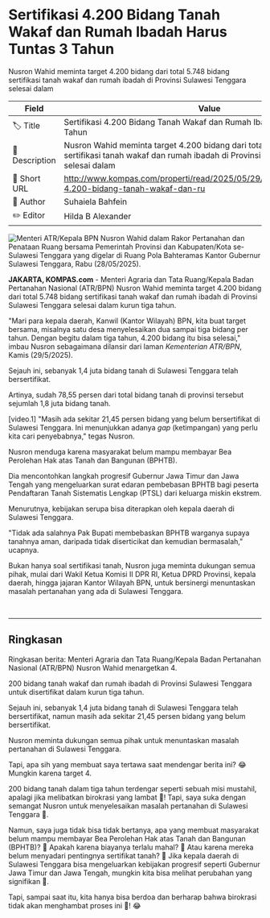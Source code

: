 # Sertifikasi 4.200 Bidang Tanah Wakaf dan Rumah Ibadah Harus Tuntas 3 Tahun

Nusron Wahid meminta target 4.200 bidang dari total 5.748 bidang sertifikasi tanah wakaf dan rumah ibadah di Provinsi Sulawesi Tenggara selesai dalam 

| Field         | Value                                                       |
|---------------|-------------------------------------------------------------|
| 🏷️ Title       | Sertifikasi 4.200 Bidang Tanah Wakaf dan Rumah Ibadah Harus Tuntas 3 Tahun |
| 📝 Description | Nusron Wahid meminta target 4.200 bidang dari total 5.748 bidang sertifikasi tanah wakaf dan rumah ibadah di Provinsi Sulawesi Tenggara selesai dalam  |
| 🔗 Short URL   | http://www.kompas.com/properti/read/2025/05/29/140000521/sertifikasi-4.200-bidang-tanah-wakaf-dan-ru |
| 👤 Author      | Suhaiela Bahfein |
| ✏️ Editor      | Hilda B Alexander |

![Menteri ATR/Kepala BPN Nusron Wahid dalam Rakor Pertanahan dan Penataan Ruang bersama Pemerintah Provinsi dan Kabupaten/Kota se-Sulawesi Tenggara yang digelar di Ruang Pola Bahteramas Kantor Gubernur Sulawesi Tenggara, Rabu (28/05/2025).](https://asset.kompas.com/crops/SBqI-YgYBmHHhadOrtjalY1-kR4=/0x0:4160x2773/750x500/data/photo/2025/05/29/6837c094211c1.jpeg)

**JAKARTA, KOMPAS.com** - Menteri Agraria dan Tata Ruang/Kepala Badan Pertanahan Nasional (ATR/BPN) Nusron Wahid meminta target 4.200 bidang dari total 5.748 bidang sertifikasi tanah wakaf dan rumah ibadah di Provinsi Sulawesi Tenggara selesai dalam kurun tiga tahun.

"Mari para kepala daerah, Kanwil (Kantor Wilayah) BPN, kita buat target bersama, misalnya satu desa menyelesaikan dua sampai tiga bidang per tahun. Dengan begitu dalam tiga tahun, 4.200 bidang itu bisa selesai," imbau Nusron sebagaimana dilansir dari laman *Kementerian ATR/BPN*, Kamis (29/5/2025).

Sejauh ini, sebanyak 1,4 juta bidang tanah di Sulawesi Tenggara telah bersertifikat.

Artinya, sudah 78,55 persen dari total bidang tanah di provinsi tersebut sejumlah 1,8 juta bidang tanah.

\[video.1\] "Masih ada sekitar 21,45 persen bidang yang belum bersertifikat di Sulawesi Tenggara. Ini menunjukkan adanya *gap* (ketimpangan) yang perlu kita cari penyebabnya,\" tegas Nusron.

Nusron menduga karena masyarakat belum mampu membayar Bea Perolehan Hak atas Tanah dan Bangunan (BPHTB).

Dia mencontohkan langkah progresif Gubernur Jawa Timur dan Jawa Tengah yang mengeluarkan surat edaran pembebasan BPHTB bagi peserta Pendaftaran Tanah Sistematis Lengkap (PTSL) dari keluarga miskin ekstrem.

Menurutnya, kebijakan serupa bisa diterapkan oleh kepala daerah di Sulawesi Tenggara.

"Tidak ada salahnya Pak Bupati membebaskan BPHTB warganya supaya tanahnya aman, daripada tidak diserticikat dan kemudian bermasalah," ucapnya.

Bukan hanya soal sertifikasi tanah, Nusron juga meminta dukungan semua pihak, mulai dari Wakil Ketua Komisi II DPR RI, Ketua DPRD Provinsi, kepala daerah, hingga jajaran Kantor Wilayah BPN, untuk bersinergi menuntaskan masalah pertanahan yang ada di Sulawesi Tenggara.

 

---
## Ringkasan

Ringkasan berita: Menteri Agraria dan Tata Ruang/Kepala Badan Pertanahan Nasional (ATR/BPN) Nusron Wahid menargetkan 4.

200 bidang tanah wakaf dan rumah ibadah di Provinsi Sulawesi Tenggara untuk disertifikat dalam kurun tiga tahun.

 Sejauh ini, sebanyak 1,4 juta bidang tanah di Sulawesi Tenggara telah bersertifikat, namun masih ada sekitar 21,45 persen bidang yang belum bersertifikat.

 Nusron meminta dukungan semua pihak untuk menuntaskan masalah pertanahan di Sulawesi Tenggara.



Tapi, apa sih yang membuat saya tertawa saat mendengar berita ini? 😂 Mungkin karena target 4.

200 bidang tanah dalam tiga tahun terdengar seperti sebuah misi mustahil, apalagi jika melibatkan birokrasi yang lambat 🐌! Tapi, saya suka dengan semangat Nusron untuk menyelesaikan masalah pertanahan di Sulawesi Tenggara 🙌.

 Namun, saya juga tidak bisa tidak bertanya, apa yang membuat masyarakat belum mampu membayar Bea Perolehan Hak atas Tanah dan Bangunan (BPHTB)? 🤔 Apakah karena biayanya terlalu mahal? 🤑 Atau karena mereka belum menyadari pentingnya sertifikat tanah? 📝 Jika kepala daerah di Sulawesi Tenggara bisa mengeluarkan kebijakan progresif seperti Gubernur Jawa Timur dan Jawa Tengah, mungkin kita bisa melihat perubahan yang signifikan 🔄.

 Tapi, sampai saat itu, kita hanya bisa berdoa dan berharap bahwa birokrasi tidak akan menghambat proses ini 🙏! 😂
